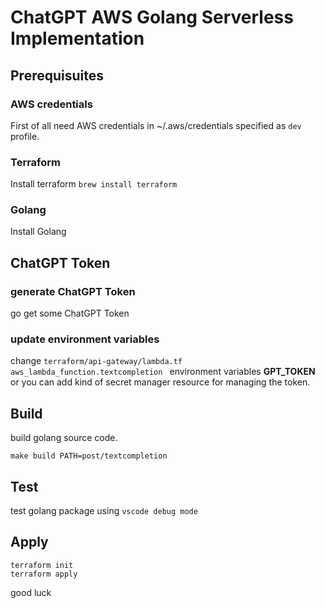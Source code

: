 # ChatGPT AWS Golang Serverless Implementation

## Prerequisuites

### AWS credentials

First of all need AWS credentials in ~/.aws/credentials specified as `dev` profile.

### Terraform

Install terraform `brew install terraform`

### Golang

Install Golang

## ChatGPT Token

### generate ChatGPT Token

go get some ChatGPT Token

### update environment variables

change `terraform/api-gateway/lambda.tf` `aws_lambda_function.textcompletion ` environment variables **GPT_TOKEN** or you can add kind of secret manager resource for managing the token.

## Build

build golang source code.

```
make build PATH=post/textcompletion
```

## Test

test golang package using `vscode debug mode`

## Apply

```
terraform init
terraform apply
```

good luck
